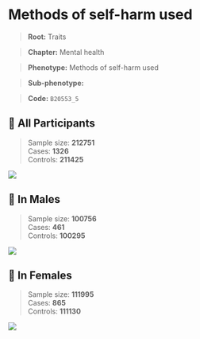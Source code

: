 # Methods of self-harm used
> **Root:** Traits  

> **Chapter:** Mental health  

> **Phenotype:** Methods of self-harm used  

> **Sub-phenotype:**   

> **Code:** `B20553_5`

## 🧪 All Participants  
> Sample size: **212751**  
> Cases: **1326**  
> Controls: **211425**
<img src="/Traits/Figures/ALL/B20553_5.png"/>
<CsvTable src="/Traits/Data/ALL/LG_B20553_5.csv" label="🔍 View full results" />

## 👨 In Males  
> Sample size: **100756**  
> Cases: **461**  
> Controls: **100295**
<img src="/Traits/Figures/Male/B20553_5.png"/>
<CsvTable src="/Traits/Data/Male/LG_B20553_5.csv" label="🔍 View full results" />

## 👩 In Females  
> Sample size: **111995**  
> Cases: **865**  
> Controls: **111130**
<img src="/Traits/Figures/Female/B20553_5.png"/>
<CsvTable src="/Traits/Data/Female/LG_B20553_5.csv" label="🔍 View full results" />
